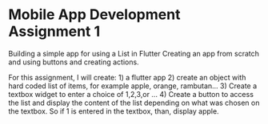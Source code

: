 # Mobile App Development Assignment 1

Building a simple app for using a List in Flutter 
Creating an app from scratch and using buttons and creating actions. 

For this assignment, I will create:
    1) a flutter app
    2) create an object with hard coded list of items, for example apple, orange, rambutan...
    3) Create a textbox widget to enter a choice of 1,2,3,or ...
    4) Create a button to access the list and display the content of the list depending on what was chosen on the textbox. 
       So if 1 is entered in the textbox, than, display apple.
